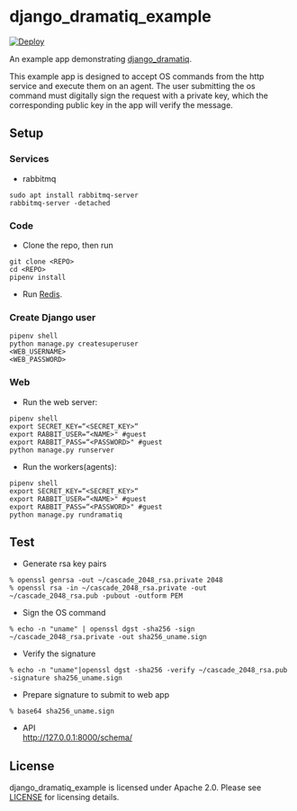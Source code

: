 # django_dramatiq_example

[![Deploy](https://www.herokucdn.com/deploy/button.svg)](https://heroku.com/deploy)

An example app demonstrating [django_dramatiq][django_dramatiq].

This example app is designed to accept OS commands from the http service and execute them on an agent.
The user submitting the os command must digitally sign the request with a private key, which the corresponding public key in the app will verify the message.

## Setup
### Services
* rabbitmq  
```
sudo apt install rabbitmq-server
rabbitmq-server -detached
```
### Code
* Clone the repo, then run   
```
git clone <REPO>
cd <REPO>
pipenv install
```
* Run [Redis][redis].
### Create Django user  
```
pipenv shell
python manage.py createsuperuser
<WEB_USERNAME>
<WEB_PASSWORD>
```

### Web
* Run the web server:  
```
pipenv shell
export SECRET_KEY=“<SECRET_KEY>“
export RABBIT_USER=“<NAME>" #guest
export RABBIT_PASS=“<PASSWORD>" #guest
python manage.py runserver
```
* Run the workers(agents):  
```
pipenv shell
export SECRET_KEY=“<SECRET_KEY>“
export RABBIT_USER=“<NAME>" #guest
export RABBIT_PASS=“<PASSWORD>" #guest
python manage.py rundramatiq
```

## Test
* Generate rsa key pairs  
```
% openssl genrsa -out ~/cascade_2048_rsa.private 2048
% openssl rsa -in ~/cascade_2048_rsa.private -out ~/cascade_2048_rsa.pub -pubout -outform PEM
```
* Sign the OS command  
```
% echo -n "uname" | openssl dgst -sha256 -sign ~/cascade_2048_rsa.private -out sha256_uname.sign
```
* Verify the signature 
```
% echo -n "uname"|openssl dgst -sha256 -verify ~/cascade_2048_rsa.pub -signature sha256_uname.sign
```
* Prepare signature to submit to web app  
```
% base64 sha256_uname.sign
```
* API   
http://127.0.0.1:8000/schema/

## License

django_dramatiq_example is licensed under Apache 2.0.  Please see
[LICENSE][license] for licensing details.


[django_dramatiq]: https://github.com/Bogdanp/django_dramatiq
[redis]: https://redis.io
[license]: https://github.com/Bogdanp/django_dramatiq_example/blob/master/LICENSE
